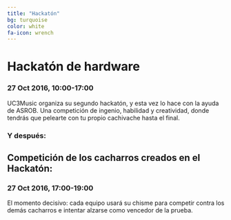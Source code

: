 ```yaml
---
title: "Hackatón"
bg: turquoise
color: white
fa-icon: wrench
---
```

# Hackatón de hardware

### 27 Oct 2016, 10&#58;00-17&#58;00

UC3Music organiza su segundo hackatón, y esta vez lo hace con la ayuda de ASROB.
Una competición de ingenio, habilidad y creatividad, donde tendrás que pelearte con tu propio cachivache hasta el final.

### Y después&#58;

## Competición de los cacharros creados en el Hackatón:

### 27 Oct 2016, 17&#58;00-19&#58;00

El momento decisivo&#58; cada equipo usará su chisme para competir contra los demás cacharros e intentar alzarse como vencedor de la prueba.
